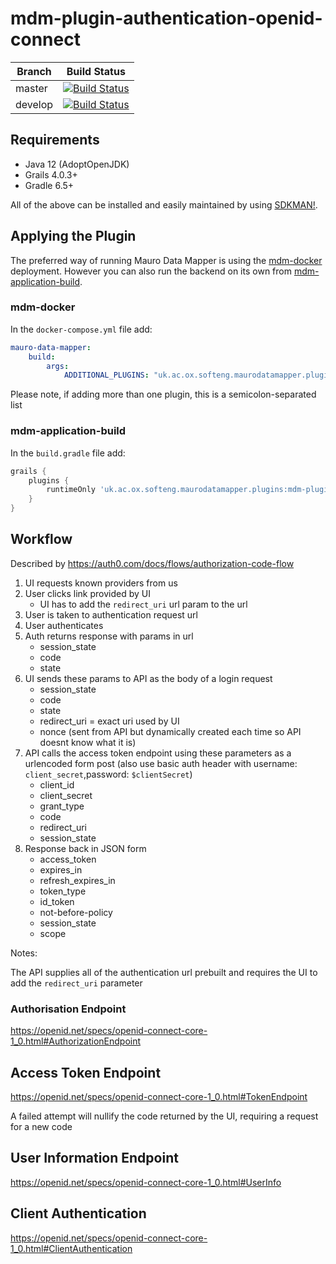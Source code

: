 # mdm-plugin-authentication-openid-connect

| Branch | Build Status |
| ------ | ------------ |
| master | [![Build Status](https://jenkins.cs.ox.ac.uk/buildStatus/icon?job=Mauro+Data+Mapper+Plugins%2Fmdm-plugin-authentication-openid-connect%2Fmaster)](https://jenkins.cs.ox.ac.uk/blue/organizations/jenkins/Mauro%20Data%20Mapper%20Plugins%2Fmdm-plugin-authentication-openid-connect/branches) |
| develop | [![Build Status](https://jenkins.cs.ox.ac.uk/buildStatus/icon?job=Mauro+Data+Mapper+Plugins%2Fmdm-plugin-authentication-openid-connect%2Fdevelop)](https://jenkins.cs.ox.ac.uk/blue/organizations/jenkins/Mauro%20Data%20Mapper%20Plugins%2Fmdm-plugin-authentication-openid-connect/branches) |

## Requirements

* Java 12 (AdoptOpenJDK)
* Grails 4.0.3+
* Gradle 6.5+

All of the above can be installed and easily maintained by using [SDKMAN!](https://sdkman.io/install).

## Applying the Plugin

The preferred way of running Mauro Data Mapper is using the [mdm-docker](https://github.com/MauroDataMapper/mdm-docker) deployment. However you can
also run the backend on its own from [mdm-application-build](https://github.com/MauroDataMapper/mdm-application-build).

### mdm-docker

In the `docker-compose.yml` file add:

```yml
mauro-data-mapper:
    build:
        args:
            ADDITIONAL_PLUGINS: "uk.ac.ox.softeng.maurodatamapper.plugins:mdm-plugin-authentication-openid-connect:1.0.0-SNAPSHOT"
```

Please note, if adding more than one plugin, this is a semicolon-separated list

### mdm-application-build

In the `build.gradle` file add:

```groovy
grails {
    plugins {
        runtimeOnly 'uk.ac.ox.softeng.maurodatamapper.plugins:mdm-plugin-authentication-openid-connect:1.0.0-SNAPSHOT'
    }
}
```

## Workflow

Described by https://auth0.com/docs/flows/authorization-code-flow

1. UI requests known providers from us
2. User clicks link provided by UI
   * UI has to add the `redirect_uri` url param to the url
3. User is taken to authentication request url
4. User authenticates
5. Auth returns response with params in url
    * session_state 
    * code 
    * state 
6. UI sends these params to API as the body of a login request
    * session_state
    * code
    * state
    * redirect_uri = exact uri used by UI
    * nonce (sent from API but dynamically created each time so API doesnt know what it is)
7. API calls the access token endpoint using these parameters as a urlencoded form post 
   (also use basic auth header with username: `client_secret`,password: `$clientSecret`)
    * client_id
    * client_secret
    * grant_type
    * code
    * redirect_uri
    * session_state
8. Response back in JSON form
    * access_token
    * expires_in
    * refresh_expires_in
    * token_type
    * id_token
    * not-before-policy
    * session_state
    * scope
    


Notes:

The API supplies all of the authentication url prebuilt and requires the UI to add the `redirect_uri` parameter

### Authorisation Endpoint

https://openid.net/specs/openid-connect-core-1_0.html#AuthorizationEndpoint

## Access Token Endpoint

https://openid.net/specs/openid-connect-core-1_0.html#TokenEndpoint

A failed attempt will nullify the code returned by the UI, requiring a request for a new code

## User Information Endpoint

https://openid.net/specs/openid-connect-core-1_0.html#UserInfo

## Client Authentication

https://openid.net/specs/openid-connect-core-1_0.html#ClientAuthentication